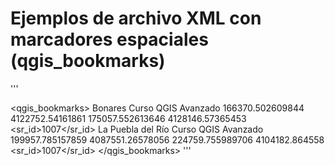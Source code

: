 # Ejemplos de archivo XML con marcadores espaciales (qgis_bookmarks)

'''
<!DOCTYPE qgis_bookmarks>
<qgis_bookmarks>
  <bookmark>
    <id></id>
    <name>Bonares</name>
    <project>Curso QGIS Avanzado</project>
    <xmin>166370.502609844</xmin>
    <ymin>4122752.54161861</ymin>
    <xmax>175057.552613646</xmax>
    <ymax>4128146.57365453</ymax>
    <sr_id>1007</sr_id>
  </bookmark>
  <bookmark>
    <id></id>
    <name>La Puebla del Río</name>
    <project>Curso QGIS Avanzado</project>
    <xmin>199957.785157859</xmin>
    <ymin>4087551.26578056</ymin>
    <xmax>224759.755989706</xmax>
    <ymax>4104182.864558</ymax>
    <sr_id>1007</sr_id>
  </bookmark>
</qgis_bookmarks>
'''

